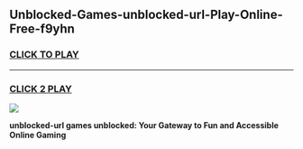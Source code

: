 
## Unblocked-Games-unblocked-url-Play-Online-Free-f9yhn
<h3>
<a href="https://premium76.site?title=unblocked-url&ref=26A">CLICK TO PLAY</a></h3>
<hr>

<h3>
<a href="https://premium76.site?title=unblocked-url&ref=26A">CLICK 2 PLAY</a>
  
</h3>

<a href="https://premium76.site?title=unblocked-url&ref=26A"><img src="https://clearcache.store/games.png"></a>


**unblocked-url games unblocked: Your Gateway to Fun and Accessible Online Gaming**
